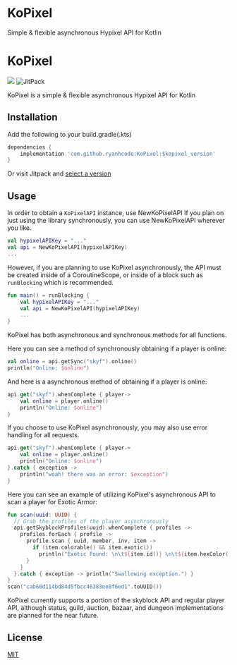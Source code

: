 # KoPixel
Simple &amp; flexible asynchronous Hypixel API for Kotlin
# KoPixel
[![](https://jitpack.io/v/ryanhcode/KoPixel.svg)](https://jitpack.io/#ryanhcode/KoPixel) ![JitPack](https://img.shields.io/jitpack/v/github/ryanhcode/KoPixel)

KoPixel is a simple &amp; flexible asynchronous Hypixel API for Kotlin

## Installation

Add the following to your build.gradle(.kts)

```groovy
dependencies {
    implementation 'com.github.ryanhcode:KoPixel:$kopixel_version'
}
```
Or visit Jitpack and [select a version](https://jitpack.io/#ryanhcode/KoPixel/latest) 

## Usage

In order to obtain a `KoPixelAPI` instance, use NewKoPixelAPI
If you plan on just using the library synchronously, you can use NewKoPixelAPI wherever you like.

```kotlin
val hypixelAPIKey = "..."
val api = NewKoPixelAPI(hypixelAPIKey)
...
```
However, if you are planning to use KoPixel asynchronously, the API must be created inside of a CoroutineScope, or inside of a block such as `runBlocking` which is recommended.
```kotlin
fun main() = runBlocking {
    val hypixelAPIKey = "..."
    val api = NewKoPixelAPI(hypixelAPIKey)
    ...
}
```

KoPixel has both asynchronous and synchronous methods for all functions.

Here you can see a method of synchronously obtaining if a player is online:
```kotlin
val online = api.getSync("skyf").online()
println("Online: $online")
```
And here is a asynchronous method of obtaining if a player is online:
```kotlin
api.get("skyf").whenComplete { player->
    val online = player.online()
    println("Online: $online")
}
```
If you choose to use KoPixel asynchronously, you may also use error handling for all requests.
```kotlin
api.get("skyf").whenComplete { player->
    val online = player.online()
    println("Online: $online")
}.catch { exception ->
    println("woah! there was an error: $exception")
}
```
Here you can see an example of utilizing KoPixel's asynchronous API to scan a player for Exotic Armor:
```kotlin
fun scan(uuid: UUID) {
  // Grab the profiles of the player asynchronously
  api.getSkyblockProfiles(uuid).whenComplete { profiles -> 
    profiles.forEach { profile ->
      profile.scan { uuid, member, inv, item ->
        if (item.colorable() && item.exotic())
          println("Exotic Found: \n\t${item.id()} \n\t${item.hexColor()} \n\t$uuid \n\t${inv.name}")
      }
    } 
  }.catch { exception -> println("Swallowing exception.") }
}
scan("cab60d114bd84d5fbcc46383ee8f6ed1".toUUID())
```
KoPixel currently supports a portion of the skyblock API and regular player API, although status, guild, auction, bazaar, and dungeon implementations are planned for the near future.

## License
[MIT](https://choosealicense.com/licenses/mit/)
